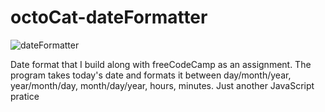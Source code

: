 # octoCat-dateFormatter
![dateFormatter](https://github.com/matwal42083/octoCat-dateFormatter/assets/115494989/5ad38237-a07d-4c88-8562-1f05e32409d9)

Date format that I build along with freeCodeCamp as an assignment. The program takes today's date and formats it
between day/month/year, year/month/day, month/day/year, hours, minutes. Just another JavaScript pratice
